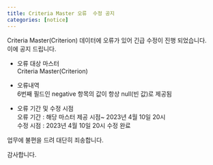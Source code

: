 ```yaml
---
title: Criteria Master 오류  수정 공지
categories: [notice]
---
```


Criteria Master(Criterion) 데이터에 오류가 있어 긴급 수정이 진행 되었습니다. <br>
이에 공지 드립니다. 

* 오류 대상 마스터  <br>
Criteria Master(Criterion)<br>

* 오류내역<br>
 6번째 필드인 negative 항목의 값이 항상 null(빈 값)로 제공됨 <br>

* 오류 기간 및 수정 시점<br>
오류 기간 : 해당 마스터 제공 시점~ 2023년 4월 10일 20시<br>
수정 시점 : 2023년 4월 10일 20시 수정 완료<br>

업무에 불편을 드려 대단히 죄송합니다. <br>

감사합니다.

